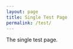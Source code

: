 ```yaml
---
layout: page
title: Single Test Page
permalink: /test/
---
```


The single test page.
<script src="https://code.jquery.com/jquery-3.3.1.min.js" integrity="sha256-FgpCb/KJQlLNfOu91ta32o/NMZxltwRo8QtmkMRdAu8=" crossorigin="anonymous"></script>
<script src="https://cdnjs.cloudflare.com/ajax/libs/showdown/1.8.6/showdown.min.js"></script>
<script type="text/javascript" src="/js/comment.js"></script>
<script type="text/javascript">
  Comments.init("JiYouMCC", "git-comment");
  var callback = function(data) {
    for (var i = data.length - 1; i >= 0; i--) {
      var commentData = data[i];
      var userName = commentData.user.login;
      var userAvatar = commentData.user.avatar_url;
      var userLink = commentData.user.html_url;
      var date = new Date(commentData.created_at);
      var converter = new showdown.Converter();
      var html = converter.makeHtml(commentData.body);
      $("#comments").append(
        $("<div class='comment'></div>").append(
          $("<p></p>").text(userName + " @ " + date)
        ).append(
          $(html)
        )
      );
    }
    console.log(data);
  }
  Comments.get(1, callback);
</script>
<div id="comments"></div>
